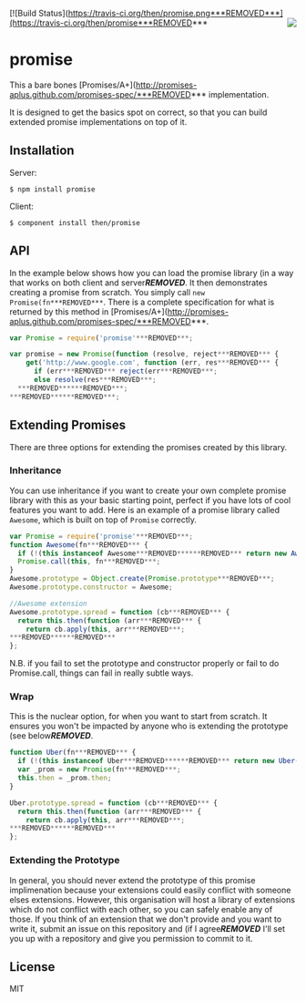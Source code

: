 [![Build Status](https://travis-ci.org/then/promise.png***REMOVED***](https://travis-ci.org/then/promise***REMOVED***
<a href="http://promises-aplus.github.com/promises-spec"><img src="http://promises-aplus.github.com/promises-spec/assets/logo-small.png" align="right" /></a>
# promise

  This a bare bones [Promises/A+](http://promises-aplus.github.com/promises-spec/***REMOVED*** implementation.

  It is designed to get the basics spot on correct, so that you can build extended promise implementations on top of it.

## Installation

  Server:

    $ npm install promise

  Client:

    $ component install then/promise

## API

  In the example below shows how you can load the promise library (in a way that works on both client and server***REMOVED***.  It then demonstrates creating a promise from scratch.  You simply call `new Promise(fn***REMOVED***`.  There is a complete specification for what is returned by this method in [Promises/A+](http://promises-aplus.github.com/promises-spec/***REMOVED***.

```javascript
var Promise = require('promise'***REMOVED***;

var promise = new Promise(function (resolve, reject***REMOVED*** {
    get('http://www.google.com', function (err, res***REMOVED*** {
      if (err***REMOVED*** reject(err***REMOVED***;
      else resolve(res***REMOVED***;
  ***REMOVED******REMOVED***;
***REMOVED******REMOVED***;
```

## Extending Promises

  There are three options for extending the promises created by this library.

### Inheritance

  You can use inheritance if you want to create your own complete promise library with this as your basic starting point, perfect if you have lots of cool features you want to add.  Here is an example of a promise library called `Awesome`, which is built on top of `Promise` correctly.

```javascript
var Promise = require('promise'***REMOVED***;
function Awesome(fn***REMOVED*** {
  if (!(this instanceof Awesome***REMOVED******REMOVED*** return new Awesome(fn***REMOVED***;
  Promise.call(this, fn***REMOVED***;
}
Awesome.prototype = Object.create(Promise.prototype***REMOVED***;
Awesome.prototype.constructor = Awesome;

//Awesome extension
Awesome.prototype.spread = function (cb***REMOVED*** {
  return this.then(function (arr***REMOVED*** {
    return cb.apply(this, arr***REMOVED***;
***REMOVED******REMOVED***
};
```

  N.B. if you fail to set the prototype and constructor properly or fail to do Promise.call, things can fail in really subtle ways.

### Wrap

  This is the nuclear option, for when you want to start from scratch.  It ensures you won't be impacted by anyone who is extending the prototype (see below***REMOVED***.

```javascript
function Uber(fn***REMOVED*** {
  if (!(this instanceof Uber***REMOVED******REMOVED*** return new Uber(fn***REMOVED***;
  var _prom = new Promise(fn***REMOVED***;
  this.then = _prom.then;
}

Uber.prototype.spread = function (cb***REMOVED*** {
  return this.then(function (arr***REMOVED*** {
    return cb.apply(this, arr***REMOVED***;
***REMOVED******REMOVED***
};
```

### Extending the Prototype

  In general, you should never extend the prototype of this promise implimenation because your extensions could easily conflict with someone elses extensions.  However, this organisation will host a library of extensions which do not conflict with each other, so you can safely enable any of those.  If you think of an extension that we don't provide and you want to write it, submit an issue on this repository and (if I agree***REMOVED*** I'll set you up with a repository and give you permission to commit to it.

## License

  MIT
